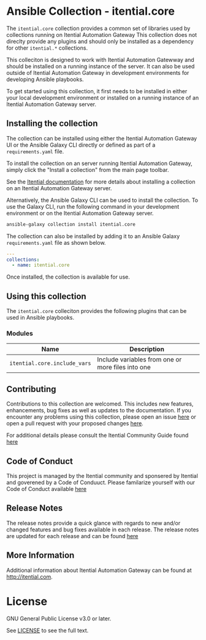 # Ansible Collection - itential.core

The `itential.core` collection provides a common set of libraries used by
collections running on Itential Automation Gateway  This collection does not
direclty provide any plugins and should only be installed as a dependency for
other `itential.*` collections.

This colleciton is designed to work with Itential Automation Gatewway and
should be installed on a running instance of the server.  It can also be used
outside of Itential Automation Gateway in development environments for
developing Ansible playbooks.

To get started using this collection, it first needs to be installed in either
your local development environment or installed on a running instance of an
Itential Automation Gateway server.

## Installing the collection

The collection can be installed using either the Itential Automation Gateway UI
or the Ansible Galaxy CLI directly or defined as part of a `requirements.yaml`
file.

To install the collection on an server running Itential Automation Gateway,
simply click the "Install a collection" from the main page toolbar.

See the [Itential documentation](https//docs.itential.com) for more details about installing a collection
on an Itential Automation Gateway server.

Alternatively, the Ansible Galaxy CLI can be used to install the collection.
To use the Galaxy CLI, run the following command in your development
environment or on the Itential Automation Gateway server.

```bash
ansible-galaxy collection install itential.core
```

The collection can also be installed by adding it to an Ansible Galaxy
`requirements.yaml` file as shown below.

```yaml
---
collections:
  - name: itential.core
```

Once installed, the collection is available for use.

## Using this collection

The `itential.core` colleciton provides the following plugins that can be used
in Ansible playbooks.

### Modules

| Name                         | Description                                       |
|------------------------------|---------------------------------------------------|
| `itential.core.include_vars` | Include variables from one or more files into one |


## Contributing

Contributions to this collection are welcomed.  This includes new features,
enhancements, bug fixes as well as updates to the documentation.  If you
encounter any problems using this collection, please open an issue
[here](https://github.com/itential/itential.core/issues) or open a pull request with your proposed changes [here](https://github.com/itential/itential.core/pulls).

For additional details please consult the Itential Community Guide found
[here](CONTRIBUTING.md)


## Code of Conduct

This project is managed by the Itential community and sponsered by Itential and
goverened by a Code of Conduuct.  Please familarize yourself with our Code of
Conduct available [here](CODE_OF_CONDUCT.md)

## Release Notes

The release notes provide a quick glance with regards to new and/or changed
features and bug fixes available in each release.  The release notes are
updated for each release and can be found [here](CHANGELOG.md)


## More Information

Additional information about Itential Automation Gateway can be found at
http://itential.com.


# License

GNU General Public License v3.0 or later.

See [LICENSE](LICENSE) to see the full text.
